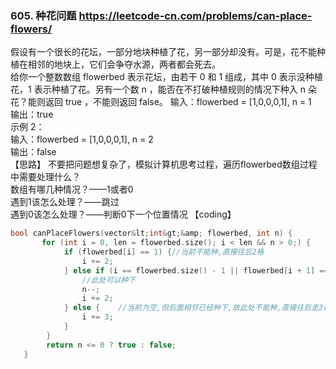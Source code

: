 ### 605. 种花问题 https://leetcode-cn.com/problems/can-place-flowers/
假设有一个很长的花坛，一部分地块种植了花，另一部分却没有。可是，花不能种植在相邻的地块上，它们会争夺水源，两者都会死去。  
给你一个整数数组  flowerbed 表示花坛，由若干 0 和 1 组成，其中 0 表示没种植花，1 表示种植了花。另有一个数 n ，能否在不打破种植规则的情况下种入 n 朵花？能则返回 true ，不能则返回 false。
输入：flowerbed = [1,0,0,0,1], n = 1  
输出：true  
示例 2：  
输入：flowerbed = [1,0,0,0,1], n = 2  
输出：false  
【思路】
不要把问题想复杂了，模拟计算机思考过程，遍历flowerbed数组过程中需要处理什么？<br>
数组有哪几种情况？——1或者0<br>
遇到1该怎么处理？——跳过<br>
遇到0该怎么处理？——判断0下一个位置情况
【coding】</p>
```c++
bool canPlaceFlowers(vector&lt;int&gt;&amp; flowerbed, int n) {
       for (int i = 0, len = flowerbed.size(); i < len && n > 0;) {
            if (flowerbed[i] == 1) {//当前不能种,直接往后2格
                i += 2;
            } else if (i == flowerbed.size() - 1 || flowerbed[i + 1] == 0) {
                //此处可以种下
                n--;
                i += 2;
            } else {    //当前为空,但后面相邻已经种下,故此处不能种,直接往后走3格
                i += 3;
            }
	    }
        return n <= 0 ? true : false;
   }
```                                                                                           
